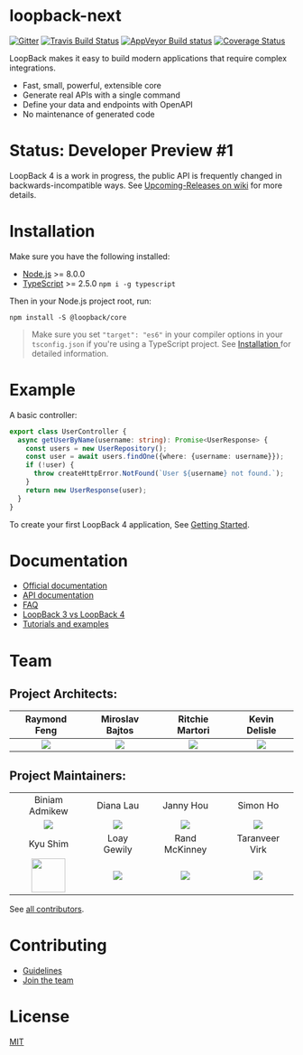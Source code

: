 # loopback-next

[![Gitter](https://img.shields.io/gitter/room/nwjs/nw.js.svg)](https://gitter.im/strongloop/loopback) [![Travis Build Status](https://img.shields.io/travis/rust-lang/rust.svg)](https://travis-ci.org/strongloop/loopback-next) [![AppVeyor Build status](https://ci.appveyor.com/api/projects/status/3v1qmusv168a0kb0/branch/master?svg=true)](https://ci.appveyor.com/project/bajtos/loopback-next/branch/master) [![Coverage Status](https://coveralls.io/repos/github/strongloop/loopback-next/badge.svg?branch=master)](https://coveralls.io/github/strongloop/loopback-next?branch=master)

LoopBack makes it easy to build modern applications that require complex integrations.

- Fast, small, powerful, extensible core
- Generate real APIs with a single command
- Define your data and endpoints with OpenAPI
- No maintenance of generated code

# Status: Developer Preview #1

LoopBack 4 is a work in progress, the public API is frequently changed in
backwards-incompatible ways. See [Upcoming-Releases on wiki](https://github.com/strongloop/loopback-next/wiki/Upcoming-Releases)
for more details.

# Installation

Make sure you have the following installed:

- [Node.js](https://nodejs.org/en/download/) >= 8.0.0
- [TypeScript](https://www.typescriptlang.org/index.html#download-links) >= 2.5.0 `npm i -g typescript`

Then in your Node.js project root, run:

```shell
npm install -S @loopback/core
```

> Make sure you set `"target": "es6"` in your compiler options in your
> `tsconfig.json` if you're using a TypeScript project. See [Installation
> ](http://loopback.io/doc/en/lb4/Installation.html) for
> detailed information.

# Example

A basic controller:

```ts
export class UserController {
  async getUserByName(username: string): Promise<UserResponse> {
    const users = new UserRepository();
    const user = await users.findOne({where: {username: username}});
    if (!user) {
      throw createHttpError.NotFound(`User ${username} not found.`);
    }
    return new UserResponse(user);
  }
}
```

To create your first LoopBack 4 application, See [Getting Started](http://loopback.io/doc/en/lb4/Getting-started.html).


# Documentation

- [Official documentation](http://loopback.io/doc/en/lb4/)
- [API documentation](http://apidocs.loopback.io/)
- [FAQ](http://loopback.io/doc/en/lb4/FAQ.html)
- [LoopBack 3 vs LoopBack 4](http://loopback.io/doc/en/lb4/LoopBack-3.x.html)
- [Tutorials and examples](http://loopback.io/doc/en/lb4/Examples-and-tutorials.html)

# Team

## Project Architects:

Raymond Feng|Miroslav Bajtos|Ritchie Martori|Kevin Delisle
:-:|:-:|:-:|:-:
[<img src="https://avatars0.githubusercontent.com/u/540892?v=3&s=60">](http://github.com/raymondfeng)|[<img src="https://avatars2.githubusercontent.com/u/1140553?v=3&s=60">](http://github.com/bajtos)|[<img src="https://avatars2.githubusercontent.com/u/462228?v=3&s=60">](http://github.com/ritch)|[<img src="https://avatars3.githubusercontent.com/u/2053534?v=3&s=60">](http://github.com/kjdelisle)

## Project Maintainers:

|||||
|:-:|:-:|:-:|:-:|
|Biniam Admikew|Diana Lau|Janny Hou|Simon Ho|
|[<img src="https://avatars0.githubusercontent.com/u/13950637?v=3&s=60">](http://github.com/b-admike)|[<img src="https://avatars2.githubusercontent.com/u/25489897?v=3&s=60">](http://github.com/dhmlau)|[<img src="https://avatars2.githubusercontent.com/u/12554153?v=3&s=60">](http://github.com/jannyHou)|[<img src="https://avatars1.githubusercontent.com/u/1617364?v=3&s=60">](http://github.com/superkhau)|
|Kyu Shim|Loay Gewily|Rand McKinney|Taranveer Virk|
|[<img src="https://avatars3.githubusercontent.com/u/18518689?v=3&s=60" height=60>](http://github.com/shimks)|[<img src="https://avatars3.githubusercontent.com/u/1986928?v=3&s=60">](http://github.com/loay)|[<img src="https://avatars2.githubusercontent.com/u/2925364?v=3&s=60">](http://github.com/crandmck)|[<img src="https://avatars1.githubusercontent.com/u/3311536?v=3&s=60">](http://github.com/virkt25)|

See [all contributors](https://github.com/strongloop/loopback-next/graphs/contributors).

# Contributing

- [Guidelines](https://github.com/strongloop/loopback-next/wiki/Contributing#guidelines)
- [Join the team](https://github.com/strongloop/loopback-next/issues/110)

# License

[MIT](LICENSE)
